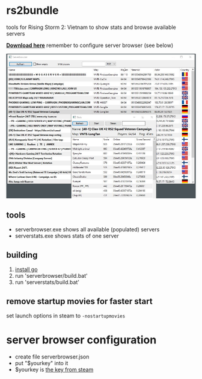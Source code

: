 # rs2bundle
tools for Rising Storm 2: Vietnam to show stats and browse available servers

[**Download here**](https://github.com/henkman/rs2bundle/releases/download/1.1/rs2bundle.zip) remember to configure server browser (see below)

![screenshot](https://github.com/henkman/rs2bundle/raw/master/screenshot.jpg "Screenshot")

## tools
- serverbrowser.exe shows all available (populated) servers
- serverstats.exe shows stats of one server

## building
1. [install go](https://golang.org/doc/install)
2. run 'serverbrowser/build.bat'
3. run 'serverstats/build.bat'

## remove startup movies for faster start
set launch options in steam to `-nostartupmovies`

# server browser configuration
- create file serverbrowser.json
- put "$yourkey" into it
- $yourkey is [the key from steam](https://steamcommunity.com/dev/apikey)
